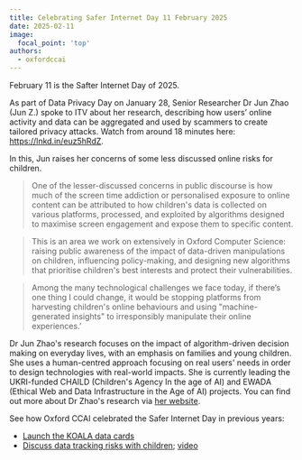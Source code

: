 ```yaml
---
title: Celebrating Safer Internet Day 11 February 2025
date: 2025-02-11
image:
  focal_point: 'top'
authors:
  - oxfordccai
---
```



February 11 is the Safter Internet Day of 2025.

As part of Data Privacy Day on January 28, Senior Researcher Dr Jun Zhao (Jun Z.) spoke to ITV about her research, describing how users’ online activity and data can be aggregated and used by scammers to create tailored privacy attacks. Watch from around 18 minutes here: https://lnkd.in/euz5hRdZ.

In this, Jun raises her concerns of some less discussed online risks for children.

> One of the lesser-discussed concerns in public discourse is how much of the screen time addiction or personalised exposure to online content can be attributed to how children's data is collected on various platforms, processed, and exploited by algorithms designed to maximise screen engagement and expose them to specific content.

> This is an area we work on extensively in Oxford Computer Science: raising public awareness of the impact of data-driven manipulations on children, influencing policy-making, and designing new algorithms that prioritise children's best interests and protect their vulnerabilities.

> Among the many technological challenges we face today, if there’s one thing I could change, it would be stopping platforms from harvesting children's online behaviours and using "machine-generated insights" to irresponsibly manipulate their online experiences.’ 

Dr Jun Zhao's research focuses on the impact of algorithm-driven decision making on everyday lives, with an emphasis on families and young children. She uses a human-centred approach focusing on real users' needs in order to design technologies with real-world impacts. She is currently leading the UKRI-funded CHAILD (Children's Agency In the age of AI) and EWADA (Ethical Web and Data Infrastructure in the Age of AI) projects. You can find out more about Dr Zhao's research via [her website](http://me-ai.org).



See how Oxford CCAI celebrated the Safer Internet Day in previous years:
* [Launch the KOALA data cards](https://oxfordccai.org/post/20-23-12-koala-xmas/)
* [Discuss data tracking risks with children](https://koala.web.ox.ac.uk/article/koala-supports-safer-internet-day); [video](https://youtu.be/WeQAb_LC7DE)



